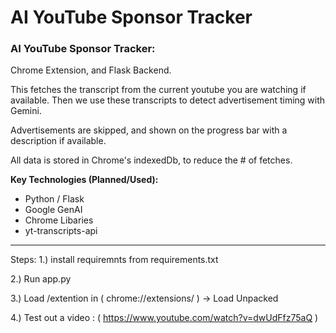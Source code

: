 # AI YouTube Sponsor Tracker
### AI YouTube Sponsor Tracker:

Chrome Extension, and Flask Backend. 

This fetches the transcript from the current youtube you are watching if available.
Then we use these transcripts to detect advertisement timing with Gemini. 

Advertisements are skipped, and shown on the progress bar with a description if available. 

All data is stored in Chrome's indexedDb, to reduce the # of fetches.

**Key Technologies (Planned/Used):**
* Python / Flask
* Google GenAI
* Chrome Libaries
* yt-transcripts-api
---

Steps: 
1.) install requiremnts from requirements.txt

2.) Run app.py

3.) Load /extention in ( chrome://extensions/ ) -> Load Unpacked

4.) Test out a video : ( https://www.youtube.com/watch?v=dwUdFfz75aQ ) 



